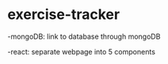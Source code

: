 # exercise-tracker

-mongoDB: link to database through mongoDB

-react: separate webpage into 5 components
